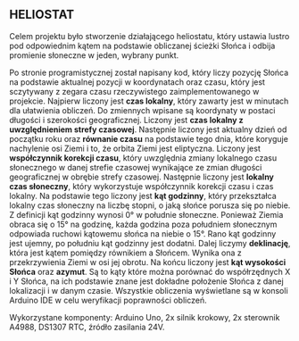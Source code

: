 HELIOSTAT
----------
Celem projektu było stworzenie działającego heliostatu, który ustawia lustro pod odpowiednim kątem na podstawie obliczanej ścieżki Słońca i odbija promienie słoneczne w jeden, wybrany punkt.

Po stronie programistycznej został napisany kod, który liczy pozycję Słońca na podstawie aktualnej pozycji w koordynatach oraz czasu, który jest sczytywany z zegara czasu rzeczywistego zaimplementowanego w projekcie. 
Najpierw liczony jest __czas lokalny__, który zawarty jest w minutach dla ułatwienia obliczeń. Do zmiennych wpisane są koordynaty w postaci długości i szerokości geograficznej. 
Liczony jest __czas lokalny z uwzględnieniem strefy czasowej__. Następnie liczony jest aktualny dzień od początku roku oraz __równanie czasu__ na podstawie tego dnia, 
które koryguje nachylenie osi Ziemi i to, że orbita Ziemi jest eliptyczna. Liczony jest __współczynnik korekcji czasu__, który uwzględnia zmiany lokalnego czasu słonecznego w danej 
strefie czasowej wynikające ze zmian długości geograficznej w obrębie strefy czasowej. Następnie liczony jest __lokalny czas słoneczny__, który wykorzystuje współczynnik korekcji czasu i
czas lokalny. Na podstawie tego liczony jest __kąt godzinny__, który przekształca lokalny czas słoneczny na liczbę stopni, o jaką słońce porusza się po niebie. Z definicji kąt godzinny wynosi 0°
w południe słoneczne. Ponieważ Ziemia obraca się o 15° na godzinę, każda godzina poza południem słonecznym odpowiada ruchowi kątowemu słońca na niebie o 15°. Rano kąt godzinny jest ujemny,
po południu kąt godzinny jest dodatni. Dalej liczymy __deklinację__, która jest kątem pomiędzy równikiem a Słońcem. Wynika ona z przekrzywienia Ziemi w osi jej obrotu. Na końcu
liczony jest __kąt wysokości Słońca__ oraz __azymut__. Są to kąty które można porównać do współrzędnych X i Y Słońca, na ich podstawie znane jest dokładne położenie Słońca z danej
lokalizacji i w danym czasie. Wszystkie obliczenia wyświetlane są w konsoli Arduino IDE w celu weryfikacji poprawności obliczeń.

Wykorzystane komponenty: Arduino Uno, 2x silnik krokowy, 2x sterownik A4988, DS1307 RTC, źródło zasilania 24V.

